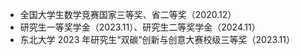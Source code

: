 - 全国大学生数学竞赛国家三等奖、省二等奖（2020.12）
- 研究生一等奖学金（2023.11）、研究生二等奖学金（2024.11）
- 东北大学 2023 年研究生“双碳”创新与创意大赛校级三等奖（2023.11） 